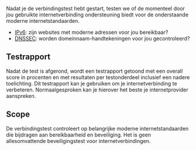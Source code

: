 Nadat je de verbindingstest hebt gestart, testen we of de momenteel door jou gebruikte internetverbinding ondersteuning biedt voor de onderstaande moderne internetstandaarden.

* [IPv6](/faqs/ipv6/): zijn websites met moderne adressen voor jou bereikbaar?
* [DNSSEC](/faqs/dnssec/): worden domeinnaam-handtekeningen voor jou gecontroleerd?

## Testrapport
Nadat de test is afgerond, wordt een testrapport getoond met een overall score in procenten en met resultaten per testonderdeel inclusief een nadere toelichting. Dit testrapport kan je gebruiken om je internetverbinding te verbeteren. Normaalgesproken kan je hierover het beste je internetprovider aanspreken.

## Scope
De verbindingstest controleert op belangrijke moderne internetstandaarden die bijdragen aan bereikbaarheid en beveiliging. Het is geen allesomvattende beveiligingstest voor internetverbindingen.
